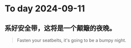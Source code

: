 
# To day 2024-09-11


## 系好安全带，这将是一个颠簸的夜晚。
> Fasten your seatbelts, it's going to be a bumpy night.

    